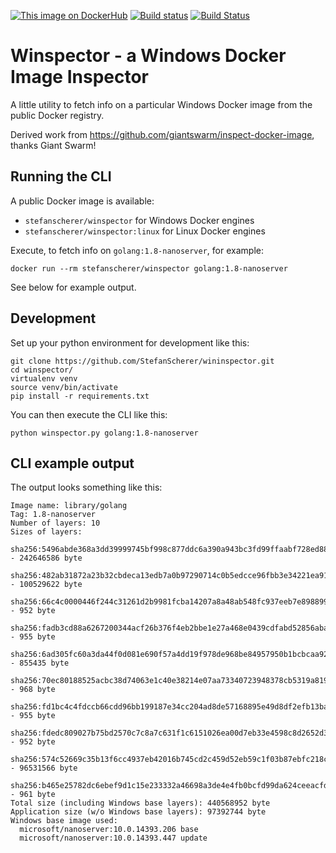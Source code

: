 [![This image on DockerHub](https://img.shields.io/docker/pulls/stefanscherer/winspector.svg)](https://hub.docker.com/r/stefanscherer/winspector/) [![Build status](https://ci.appveyor.com/api/projects/status/9nw1nk799cqtmdw2/branch/master?svg=true)](https://ci.appveyor.com/project/StefanScherer/winspector/branch/master) [![Build Status](https://travis-ci.org/StefanScherer/winspector.svg?branch=master)](https://travis-ci.org/StefanScherer/winspector)

# Winspector - a Windows Docker Image Inspector

A little utility to fetch info on a particular Windows Docker image from the public Docker registry.

Derived work from https://github.com/giantswarm/inspect-docker-image, thanks Giant Swarm!

## Running the CLI

A public Docker image is available:

  * `stefanscherer/winspector` for Windows Docker engines
  * `stefanscherer/winspector:linux` for Linux Docker engines

Execute, to fetch info on `golang:1.8-nanoserver`, for example:

```
docker run --rm stefanscherer/winspector golang:1.8-nanoserver
```

See below for example output.

## Development

Set up your python environment for development like this:

```nohighlight
git clone https://github.com/StefanScherer/wininspector.git
cd winspector/
virtualenv venv
source venv/bin/activate
pip install -r requirements.txt
```

You can then execute the CLI like this:

```nohighlight
python winspector.py golang:1.8-nanoserver
```

## CLI example output

The output looks something like this:

```nohighlight
Image name: library/golang
Tag: 1.8-nanoserver
Number of layers: 10
Sizes of layers:
  sha256:5496abde368a3dd39999745bf998c877ddc6a390a943bc3fd99ffaabf728ed88 - 242646586 byte
  sha256:482ab31872a23b32cbdeca13edb7a0b97290714c0b5edcce96fbb3e34221ea91 - 100529622 byte
  sha256:66c4c0000446f244c31261d2b9981fcba14207a8a48ab548fc937eeb7e898899 - 952 byte
  sha256:fadb3cd88a6267200344acf26b376f4eb2bbe1e27a468e0439cdfabd52856aba - 955 byte
  sha256:6ad305fc60a3da44f0d081e690f57a4dd19f978de968be84957950b1bcbcaa92 - 855435 byte
  sha256:70ec80188525acbc38d74063e1c40e38214e07aa73340723948378cb5319a819 - 968 byte
  sha256:fd1bc4c4fdccb66cdd96bb199187e34cc204ad8de57168895e49d8df2efb13ba - 955 byte
  sha256:fdedc809027b75bd2570c7c8a7c631f1c6151026ea00d7eb33e4598c8d2652d3 - 952 byte
  sha256:574c52669c35b13f6cc4937eb42016b745cd2c459d52eb59c1f03b87ebfc218c - 96531566 byte
  sha256:b465e25782dc6ebef9d1c15e233332a46698a3de4e4fb0bcfd99da624ceeacfd - 961 byte
Total size (including Windows base layers): 440568952 byte
Application size (w/o Windows base layers): 97392744 byte
Windows base image used:
  microsoft/nanoserver:10.0.14393.206 base
  microsoft/nanoserver:10.0.14393.447 update
```
